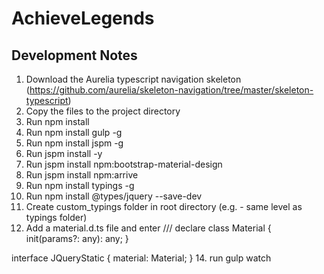 # AchieveLegends

## Development Notes

1. Download the Aurelia typescript navigation skeleton (https://github.com/aurelia/skeleton-navigation/tree/master/skeleton-typescript)
2. Copy the files to the project directory
3. Run npm install
4. Run npm install gulp -g
5. Run npm install jspm -g
6. Run jspm install -y
7. Run jspm install npm:bootstrap-material-design
8. Run jspm install npm:arrive
9. Run npm install typings -g
10. Run npm install @types/jquery --save-dev
12. Create custom_typings folder in root directory (e.g. - same level as typings folder)
13. Add a material.d.ts file and enter
  /// <reference path="../typings/index.d.ts"/>
  declare class Material {
      init(params?: any): any;
  }

  interface JQueryStatic {
      material: Material;
  }
14. run gulp watch
